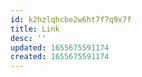 ```yaml
---
id: k2hzlqhcbe2w6ht7f7q9x7f
title: Link
desc: ''
updated: 1655675591174
created: 1655675591174
---
```


